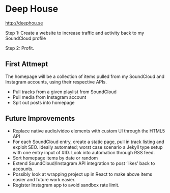 # Deep House

http://deephou.se

Step 1: Create a website to increase traffic and activity back to my SoundCloud profile 

Step 2: Profit.

## First Attmept
The homepage will be a collection of items pulled from my SoundCloud and Instagram accounts, using their respective APIs. 

- Pull tracks from a given playlist from SoundCloud
- Pull media from Instagram account
- Spit out posts into homepage

## Future Improvements 

- Replace native audio/video elements with custom UI through the HTML5 API
- For each SoundCloud entry, create a static page, pull in track listing and exploit SEO. Ideally automated; worst case scenario a Jekyll type setup with one entry input of #ID. Look into automation through RSS feed.
- Sort homepage items by date or random
- Extend SoundCloud/Instagram API integration to post ‘likes’ back to accounts.
- Possibly look at wrapping project up in React to make above items easier and future work easier.
- Register Instagram app to avoid sandbox rate limit.
